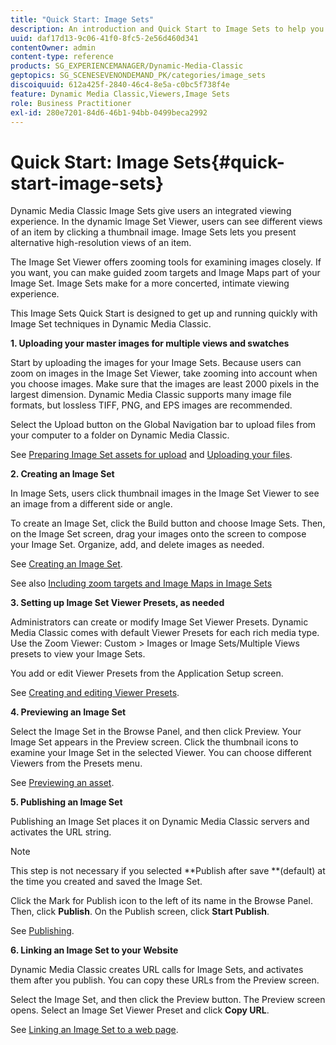 ```yaml
---
title: "Quick Start: Image Sets"
description: An introduction and Quick Start to Image Sets to help you get up and running quickly with Image Set techniques.
uuid: daf17d13-9c06-41f0-8fc5-2e56d460d341
contentOwner: admin
content-type: reference
products: SG_EXPERIENCEMANAGER/Dynamic-Media-Classic
geptopics: SG_SCENESEVENONDEMAND_PK/categories/image_sets
discoiquuid: 612a425f-2840-46c4-8e5a-c0bc5f738f4e
feature: Dynamic Media Classic,Viewers,Image Sets
role: Business Practitioner
exl-id: 280e7201-84d6-46b1-94bb-0499beca2992
---
```

# Quick Start: Image Sets{#quick-start-image-sets}

Dynamic Media Classic Image Sets give users an integrated viewing experience. In the dynamic Image Set Viewer, users can see different views of an item by clicking a thumbnail image. Image Sets lets you present alternative high-resolution views of an item.

The Image Set Viewer offers zooming tools for examining images closely. If you want, you can make guided zoom targets and Image Maps part of your Image Set. Image Sets make for a more concerted, intimate viewing experience.

This Image Sets Quick Start is designed to get up and running quickly with Image Set techniques in Dynamic Media Classic.

**1. Uploading your master images for multiple views and swatches**

Start by uploading the images for your Image Sets. Because users can zoom on images in the Image Set Viewer, take zooming into account when you choose images. Make sure that the images are least 2000 pixels in the largest dimension. Dynamic Media Classic supports many image file formats, but lossless TIFF, PNG, and EPS images are recommended.

Select the Upload button on the Global Navigation bar to upload files from your computer to a folder on Dynamic Media Classic.

See [Preparing Image Set assets for upload](preparing-image-set-assets-upload.md#preparing-image-set-assets-for-upload) and [Uploading your files](uploading-files.md#uploading-your-files).

**2. Creating an Image Set**

In Image Sets, users click thumbnail images in the Image Set Viewer to see an image from a different side or angle.

To create an Image Set, click the Build button and choose Image Sets. Then, on the Image Set screen, drag your images onto the screen to compose your Image Set. Organize, add, and delete images as needed.

See [Creating an Image Set](creating-image-set.md#creating-an-image-set).

See also [Including zoom targets and Image Maps in Image Sets](including-zoom-targets-image-maps.md#including-zoom-targets-and-image-maps-in-image-sets)

**3. Setting up Image Set Viewer Presets, as needed**

Administrators can create or modify Image Set Viewer Presets. Dynamic Media Classic comes with default Viewer Presets for each rich media type. Use the Zoom Viewer: Custom > Images or Image Sets/Multiple Views presets to view your Image Sets.

You add or edit Viewer Presets from the Application Setup screen.

See [Creating and editing Viewer Presets](application-setup.md#adding-and-editing-viewer-presets).

**4. Previewing an Image Set**

Select the Image Set in the Browse Panel, and then click Preview. Your Image Set appears in the Preview screen. Click the thumbnail icons to examine your Image Set in the selected Viewer. You can choose different Viewers from the Presets menu.

See [Previewing an asset](previewing-asset.md#previewing-an-asset).

**5. Publishing an Image Set**

Publishing an Image Set places it on Dynamic Media Classic servers and activates the URL string.

>[!NOTE]
>
>This step is not necessary if you selected **Publish after save **(default) at the time you created and saved the Image Set.

Click the Mark for Publish icon to the left of its name in the Browse Panel. Then, click **Publish**. On the Publish screen, click **Start Publish**.

See [Publishing](publishing-files.md#publishing-files).

**6. Linking an Image Set to your Website**

Dynamic Media Classic creates URL calls for Image Sets, and activates them after you publish. You can copy these URLs from the Preview screen.

Select the Image Set, and then click the Preview button. The Preview screen opens. Select an Image Set Viewer Preset and click **Copy URL**.

See [Linking an Image Set to a web page](linking-image-set-web-page.md#linking-an-image-set-to-a-web-page).

